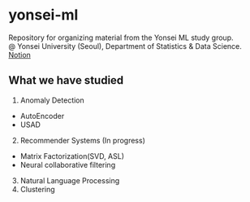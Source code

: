 # yonsei-ml
Repository for organizing material from the Yonsei ML study group.  
@ Yonsei University (Seoul), Department of Statistics & Data Science.
[Notion](https://www.notion.so/03c0e8bd25814fcaaa7397839edb97a5)

## What we have studied  
1. Anomaly Detection
- AutoEncoder
- USAD
2. Recommender Systems (In progress)
- Matrix Factorization(SVD, ASL)
- Neural collaborative filtering
3. Natural Language Processing
4. Clustering
